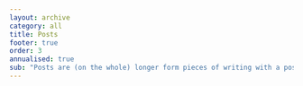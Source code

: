 ```yaml
---
layout: archive
category: all
title: Posts
footer: true
order: 3
annualised: true
sub: "Posts are (on the whole) longer form pieces of writing with a possibly more developed argument than notes."
---
```

